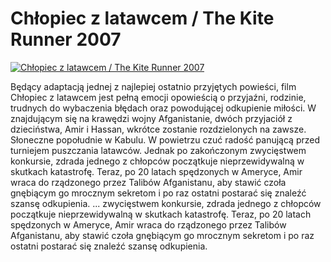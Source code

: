 Chłopiec z latawcem / The Kite Runner 2007 
=============
[![Chłopiec z latawcem / The Kite Runner 2007 ](http://vidos.pl/images/player.gif)](http://vidos.pl/chlopiec-z-latawcem-the-kite-runner-2007)

 Będący adaptacją jednej z najlepiej ostatnio przyjętych powieści, film Chłopiec z latawcem jest pełną emocji opowieścią o przyjaźni, rodzinie, trudnych do wybaczenia błędach oraz powodującej odkupienie miłości. W znajdującym się na krawędzi wojny Afganistanie, dwóch przyjaciół z dzieciństwa, Amir i Hassan, wkrótce zostanie rozdzielonych na zawsze. Słoneczne popołudnie w Kabulu. W powietrzu czuć radość panującą przed turniejem puszczania latawców. Jednak po zakończonym zwycięstwem konkursie, zdrada jednego z chłopców początkuje nieprzewidywalną w skutkach katastrofę. Teraz, po 20 latach spędzonych w Ameryce, Amir wraca do rządzonego przez Talibów Afganistanu, aby stawić czoła gnębiącym go mrocznym sekretom i po raz ostatni postarać się znaleźć szansę odkupienia.  ... zwycięstwem konkursie, zdrada jednego z chłopców początkuje nieprzewidywalną w skutkach katastrofę. Teraz, po 20 latach spędzonych w Ameryce, Amir wraca do rządzonego przez Talibów Afganistanu, aby stawić czoła gnębiącym go mrocznym sekretom i po raz ostatni postarać się znaleźć szansę odkupienia.

